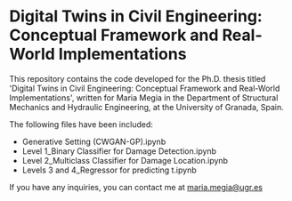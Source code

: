 # Digital Twins in Civil Engineering: Conceptual Framework and Real-World Implementations

This repository contains the code developed for the Ph.D. thesis titled 'Digital Twins in Civil Engineering: Conceptual Framework and Real-World Implementations', written for Maria Megia in the Department of Structural Mechanics and Hydraulic Engineering, at the University of Granada, Spain.

The following files have been included:
- Generative Setting (CWGAN-GP).ipynb
- Level 1_Binary Classifier for Damage Detection.ipynb
- Level 2_Multiclass Classifier for Damage Location.ipynb
- Levels 3 and 4_Regressor for predicting t.ipynb

If you have any inquiries, you can contact me at maria.megia@ugr.es


```python

```
